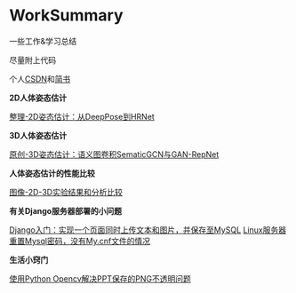 # WorkSummary
 
一些工作&学习总结 

尽量附上代码

个人[CSDN](https://blog.csdn.net/qizhen816)和[简书](https://www.jianshu.com/u/88fcf775e31e)

**2D人体姿态估计**

[整理-2D姿态估计：从DeepPose到HRNet](https://www.jianshu.com/p/39fe654ed410)

**3D人体姿态估计**

[原创-3D姿态估计：语义图卷积SematicGCN与GAN-RepNet](https://blog.csdn.net/qizhen816/article/details/96829790)

**人体姿态估计的性能比较**

[图像-2D-3D实验结果和分析比较](/人体姿态估计性能分析/模型融合.md)

**有关Django服务器部署的小问题**

[Django入门：实现一个页面同时上传文本和图片，并保存至MySQL](https://blog.csdn.net/qizhen816/article/details/91361388)
[Linux服务器重置Mysql密码，没有My.cnf文件的情况](https://blog.csdn.net/qizhen816/article/details/91047518)

**生活小窍门**

[使用Python Opencv解决PPT保存的PNG不透明问题](https://blog.csdn.net/qizhen816/article/details/93624622)




